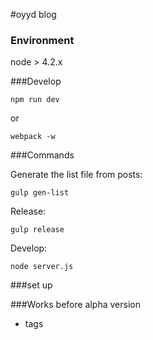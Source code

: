 #oyyd blog

### Environment

node > 4.2.x

###Develop

```
npm run dev
```

or

```
webpack -w
```

###Commands

Generate the list file from posts:

```
gulp gen-list
```

Release:

```
gulp release
```

Develop:

```
node server.js
```

###set up

###Works before alpha version
* tags
